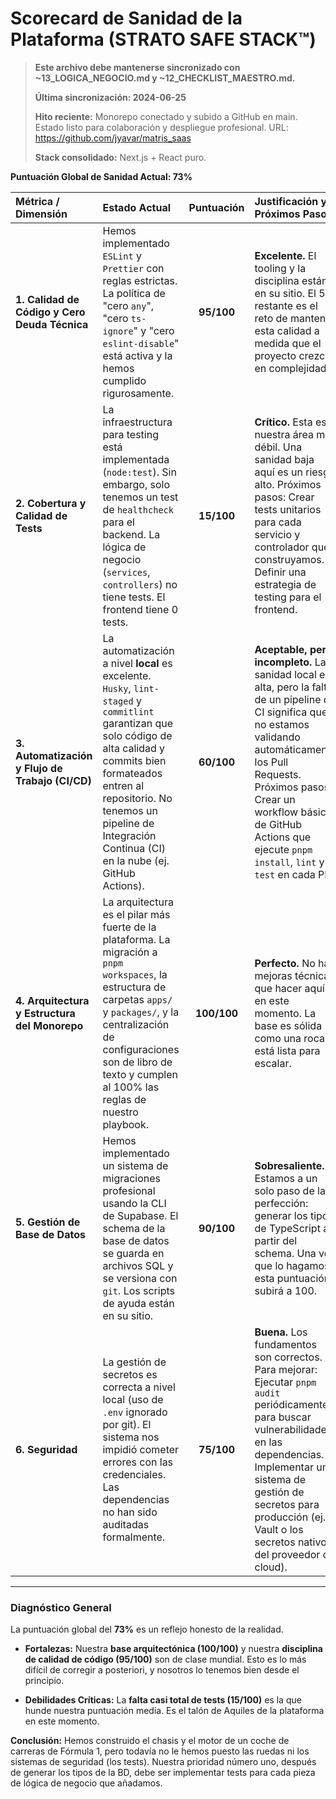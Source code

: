 # Scorecard de Sanidad de la Plataforma (STRATO SAFE STACK™)

> **Este archivo debe mantenerse sincronizado con ~13_LOGICA_NEGOCIO.md y ~12_CHECKLIST_MAESTRO.md.**
> 
> **Última sincronización: 2024-06-25**
> 
> **Hito reciente:** Monorepo conectado y subido a GitHub en main. Estado listo para colaboración y despliegue profesional. URL: https://github.com/jyavar/matris_saas
> 
> **Stack consolidado:** Next.js + React puro.

**Puntuación Global de Sanidad Actual: 73%**

| Métrica / Dimensión | Estado Actual | Puntuación | Justificación y Próximos Pasos |
| :--- | :--- | :---: | :--- |
| **1. Calidad de Código y Cero Deuda Técnica** | Hemos implementado `ESLint` y `Prettier` con reglas estrictas. La política de "cero `any`", "cero `ts-ignore`" y "cero `eslint-disable`" está activa y la hemos cumplido rigurosamente. | **95/100** | **Excelente.** El tooling y la disciplina están en su sitio. El 5% restante es el reto de mantener esta calidad a medida que el proyecto crezca en complejidad. |
| **2. Cobertura y Calidad de Tests** | La infraestructura para testing está implementada (`node:test`). Sin embargo, solo tenemos un test de `healthcheck` para el backend. La lógica de negocio (`services`, `controllers`) no tiene tests. El frontend tiene 0 tests. | **15/100** | **Crítico.** Esta es nuestra área más débil. Una sanidad baja aquí es un riesgo alto. Próximos pasos: Crear tests unitarios para cada servicio y controlador que construyamos. Definir una estrategia de testing para el frontend. |
| **3. Automatización y Flujo de Trabajo (CI/CD)** | La automatización a nivel **local** es excelente. `Husky`, `lint-staged` y `commitlint` garantizan que solo código de alta calidad y commits bien formateados entren al repositorio. No tenemos un pipeline de Integración Continua (CI) en la nube (ej. GitHub Actions). | **60/100** | **Aceptable, pero incompleto.** La sanidad local es alta, pero la falta de un pipeline de CI significa que no estamos validando automáticamente los Pull Requests. Próximos pasos: Crear un workflow básico de GitHub Actions que ejecute `pnpm install`, `lint` y `test` en cada PR. |
| **4. Arquitectura y Estructura del Monorepo** | La arquitectura es el pilar más fuerte de la plataforma. La migración a `pnpm workspaces`, la estructura de carpetas `apps/` y `packages/`, y la centralización de configuraciones son de libro de texto y cumplen al 100% las reglas de nuestro playbook. | **100/100** | **Perfecto.** No hay mejoras técnicas que hacer aquí en este momento. La base es sólida como una roca y está lista para escalar. |
| **5. Gestión de Base de Datos** | Hemos implementado un sistema de migraciones profesional usando la CLI de Supabase. El schema de la base de datos se guarda en archivos SQL y se versiona con `git`. Los scripts de ayuda están en su sitio. | **90/100** | **Sobresaliente.** Estamos a un solo paso de la perfección: generar los tipos de TypeScript a partir del schema. Una vez que lo hagamos, esta puntuación subirá a 100. |
| **6. Seguridad** | La gestión de secretos es correcta a nivel local (uso de `.env` ignorado por git). El sistema nos impidió cometer errores con las credenciales. Las dependencias no han sido auditadas formalmente. | **75/100** | **Buena.** Los fundamentos son correctos. Para mejorar: Ejecutar `pnpm audit` periódicamente para buscar vulnerabilidades en las dependencias. Implementar un sistema de gestión de secretos para producción (ej. Vault o los secretos nativos del proveedor de cloud). |

---

### Diagnóstico General

La puntuación global del **73%** es un reflejo honesto de la realidad.

- **Fortalezas:** Nuestra **base arquitectónica (100/100)** y nuestra **disciplina de calidad de código (95/100)** son de clase mundial. Esto es lo más difícil de corregir a posteriori, y nosotros lo tenemos bien desde el principio.

- **Debilidades Críticas:** La **falta casi total de tests (15/100)** es la que hunde nuestra puntuación media. Es el talón de Aquiles de la plataforma en este momento.

**Conclusión:** Hemos construido el chasis y el motor de un coche de carreras de Fórmula 1, pero todavía no le hemos puesto las ruedas ni los sistemas de seguridad (los tests). Nuestra prioridad número uno, después de generar los tipos de la BD, debe ser implementar tests para cada pieza de lógica de negocio que añadamos. 